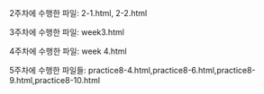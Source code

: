 2주차에 수행한 파일: 2-1.html, 2-2.html

3주차에 수행한 파일: week3.html

4주차에 수행한 파일: week 4.html

5주차에 수행한 파일들: practice8-4.html,practice8-6.html,practice8-9.html,practice8-10.html
